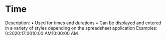 # Time

Description: • Used for times and durations
• Can be displayed and entered in a variety of styles depending on the spreadsheet application
Examples: 0:2020:17:0010:00 AM10:00:00 AM